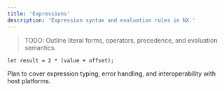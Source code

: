 ```yaml
---
title: 'Expressions'
description: 'Expression syntax and evaluation rules in NX.'
---
```


> TODO: Outline literal forms, operators, precedence, and evaluation semantics.

```nx
let result = 2 * (value + offset);
```

Plan to cover expression typing, error handling, and interoperability with host platforms.
